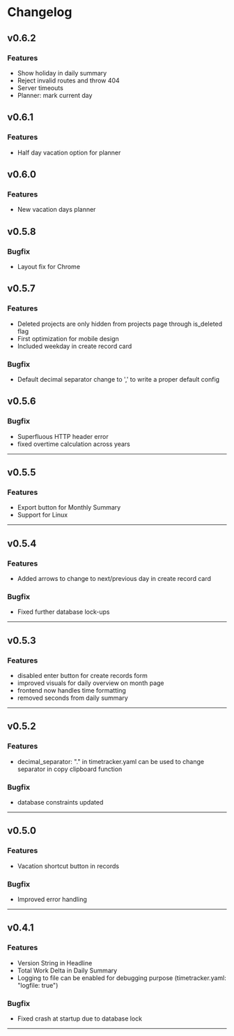 # Changelog

## v0.6.2

### Features

- Show holiday in daily summary
- Reject invalid routes and throw 404
- Server timeouts
- Planner: mark current day

## v0.6.1

### Features

- Half day vacation option for planner

## v0.6.0

### Features

- New vacation days planner

## v0.5.8

### Bugfix

- Layout fix for Chrome

## v0.5.7

### Features

- Deleted projects are only hidden from projects page through is_deleted flag
- First optimization for mobile design
- Included weekday in create record card

### Bugfix

- Default decimal separator change to ',' to write a proper default config

## v0.5.6

### Bugfix

- Superfluous HTTP header error
- fixed overtime calculation across years

---

## v0.5.5

### Features

- Export button for Monthly Summary
- Support for Linux

---

## v0.5.4

### Features

- Added arrows to change to next/previous day in create record card

### Bugfix

- Fixed further database lock-ups

---

## v0.5.3

### Features

- disabled enter button for create records form
- improved visuals for daily overview on month page
- frontend now handles time formatting
- removed seconds from daily summary

---

## v0.5.2

### Features

- decimal_separator: "." in timetracker.yaml can be used to change separator in copy clipboard function

### Bugfix

- database constraints updated

---

## v0.5.0

### Features

- Vacation shortcut button in records

### Bugfix

- Improved error handling

---

## v0.4.1

### Features

- Version String in Headline
- Total Work Delta in Daily Summary
- Logging to file can be enabled for debugging purpose (timetracker.yaml: "logfile: true")

### Bugfix

- Fixed crash at startup due to database lock

---
